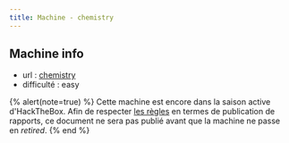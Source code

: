 ```yaml
---
title: Machine - chemistry
---
```


## Machine info
+ url : [chemistry](https://app.hackthebox.com/machines/Chemistry)
+ difficulté : easy

{% alert(note=true) %}
Cette machine est encore dans la saison active d'HackTheBox. Afin de respecter [les règles](https://help.hackthebox.com/en/articles/5188925-streaming-writeups-walkthrough-guidelines) en termes de publication de rapports, ce document ne sera pas publié avant que la machine ne passe en *retired*.
{% end %}